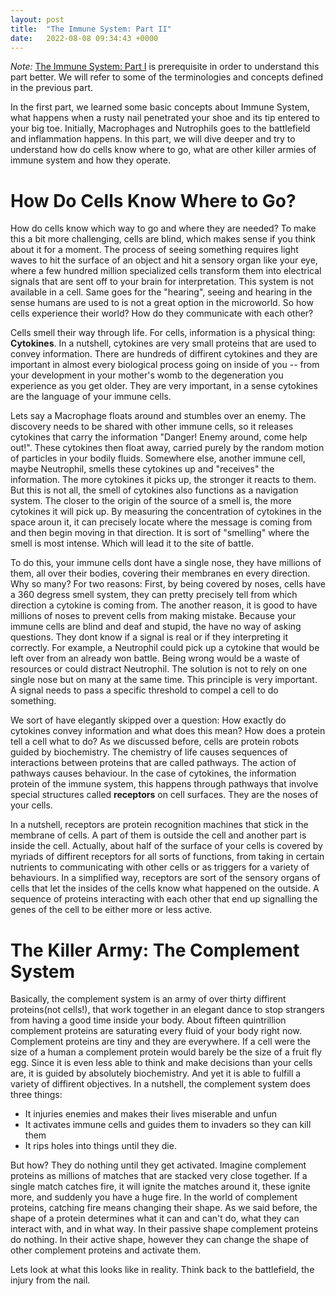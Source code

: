 ```yaml
---
layout: post
title:  "The Immune System: Part II"
date:   2022-08-08 09:34:43 +0000
---
```


*Note:* [The Immune System: Part I](https://aslanbakirov.github.io/2022/08/06/immune-system-part1.html) is prerequisite in order to understand this part better. We will refer to some of the terminologies and concepts defined in the previous  part.

In the first part, we learned some basic concepts about Immune System, what happens when a rusty nail penetrated your shoe and its tip entered to your big toe. Initially, Macrophages and Nutrophils goes to the battlefield and inflammation happens. In this part, we will dive deeper and try to understand how do cells know where to go, what are other killer armies of immune system and how they operate. 


# How Do Cells Know Where to Go?

How do cells know which way to go and where they are needed? To make this a bit more challenging, cells are blind, which makes sense if you think about it for a moment.
The process of seeing something requires light waves to hit the surface of an object and hit a sensory organ like your eye, where a few hundred million specialized cells transform them into electrical signals that are sent off to your brain for interpretation. This system is not available in a cell. Same goes for the "hearing", seeing and hearing in the sense humans are used to is not a great option in the microworld. So how cells experience their world? How do they communicate with each other?


Cells smell their way through life. For cells, information is a physical thing: **Cytokines**. In a nutshell, cytokines are very small proteins that are used to convey information. There are hundreds of diffirent cytokines and they are important in almost every biological process going on inside of you -- from your development in your mother's womb to the degeneration you experience as you get older. They are very important, in a sense cytokines are the language of your immune cells.


Lets say a Macrophage floats around and stumbles over an enemy. The discovery needs to be shared with other immune cells, so it releases cytokines that carry the information "Danger! Enemy around, come help out!". These cytokines then float away, carried purely by the random motion of particles in your bodily fluids. Somewhere else, another immune cell, maybe Neutrophil, smells these cytokines up and "receives" the information. The more cytokines it picks up, the stronger it reacts to them. But this is not all, the smell of cytokines also functions as a navigation system. The closer to the origin of the source of a smell is, the more cytokines it will pick up. By measuring the concentration of cytokines in the space aroun it, it can precisely locate where the message is coming from and then begin moving in that direction. It is sort of "smelling" where the smell is most intense. Which will lead it to the site of battle.


To do this, your immune cells dont have a single nose, they have millions of them, all over their bodies, covering their membranes en every direction. Why so many? For two reasons: First, by being covered by noses, cells have a 360 degress smell system, they can pretty precisely tell from which direction a cytokine is coming from. The another reason, it is good to have millions of noses to prevent cells from making mistake. Because your immune cells are blind and deaf and stupid, the have no way of asking questions. They dont know if a signal is real or if they interpreting it correctly. For example, a Neutrophil could pick up a cytokine that would be left over from an already won battle. Being wrong would be a waste of resources or could distract Neutrophil. The solution is not to rely  on one single nose but on many at the same time. This principle is very important. A signal needs to pass a specific threshold  to compel a cell to do something. 


We sort of have elegantly skipped over a question: How exactly do cytokines convey information and what does this mean? How does a protein tell a cell what to do? As we discussed before, cells are protein robots guided by biochemistry. The chemistry of life causes sequences of interactions between proteins that are called pathways. The action of pathways causes behaviour. In the case of cytokines, the information protein of the immune system, this happens through pathways that involve special structures called **receptors** on cell surfaces. They are the noses of your cells. 


In a nutshell, receptors are protein recognition machines that stick in the membrane of cells. A part of them is outside the cell and another part is inside the cell. Actually, about half of the surface of your cells is covered by myriads of diffirent receptors for all sorts of functions, from taking in certain nutrients to communicating with other cells or as triggers for a variety of behaviours. In a simplified way, receptors are sort of the sensory organs of cells that let the insides of the cells know what happened on the outside. A sequence of proteins interacting with each other that end up signalling the genes of the cell to be either more or less active. 


# The Killer Army: The Complement System

Basically, the complement system is an army of over thirty diffirent proteins(not cells!), that work together in an elegant dance to stop strangers from having a good time inside your body. About fifteen quintrillion complement proteins are saturating every fluid of your body right now. Complement proteins are tiny and they are everywhere. If a cell were the size of a human a complement protein would barely be the size of a fruit fly egg. Since it is even less able to think and make decisions than your cells are, it is guided by absolutely biochemistry. And yet it is able to fulfill a variety of diffirent objectives. In a nutshell, the complement system does three things:

 - It injuries enemies and makes their lives miserable and unfun
 - It activates immune cells and guides them to invaders so they can kill them
 - It rips holes into things until they die.
  

But how? They do nothing until they get activated. Imagine complement proteins as millions of matches that are stacked very close together. If a single match catches fire, it will ignite the matches around it, these ignite more, and suddenly you have a huge fire. In the world of complement proteins, catching fire means changing their shape. As we said before, the shape of a protein determines what it can and can't do, what they can interact with, and in what way. In their passive shape complement proteins do nothing. In their active shape, however they can change the shape of other complement proteins and activate them.


Lets look at what this looks like in reality. Think back to the battlefield, the injury from the nail.  

 


